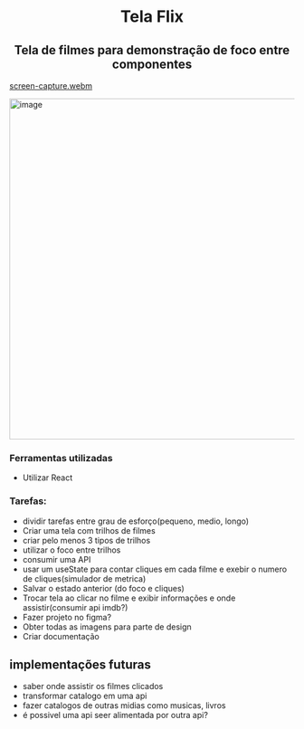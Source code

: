 <h1 align="center"> Tela Flix </h1>

<h2 align="center">Tela de filmes para demonstração de foco entre componentes </h2>

[screen-capture.webm](https://github.com/user-attachments/assets/3cb61e79-5834-4a65-92de-1e734615004a)

<img width="1279" height="603" alt="image" src="https://github.com/user-attachments/assets/65ae2fa2-8763-4b3f-abdf-27a06ab26480" />


### Ferramentas utilizadas
- Utilizar React

### Tarefas:
- dividir tarefas entre grau de esforço(pequeno, medio, longo)
- Criar uma tela com trilhos de filmes
- criar pelo menos 3 tipos de trilhos
- utilizar o foco entre trilhos
- consumir uma API
- usar um useState para contar cliques em cada filme e exebir o numero de cliques(simulador de metrica)
- Salvar o estado anterior (do foco e cliques)
- Trocar tela ao clicar no filme e exibir informações e onde assistir(consumir api imdb?)
- Fazer projeto no figma?
- Obter todas as imagens para parte de design
- Criar documentação

## implementações futuras
- saber onde assistir os filmes clicados
- transformar catalogo em uma api
- fazer catalogos de outras midias como musicas, livros
- é possivel uma api seer alimentada por outra api?
